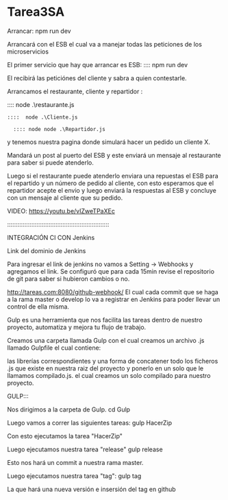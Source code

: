 # Tarea3SA

Arrancar:  npm run dev

Arrancará con el ESB el cual va a manejar todas las peticiones de los microservicios

El primer servicio que hay que arrancar es ESB:
  :::: npm run dev
  
  El recibirá las peticiónes del cliente y sabra a quien contestarle.
  
  
Arrancamos el restaurante, cliente y repartidor :

  :::: node .\restaurante.js
  
    ::::  node .\Cliente.js
    
      :::: node node .\Repartidor.js
      
      
 y tenemos nuestra pagina donde simulará hacer un pedido un cliente X.
 
 
 Mandará un post al puerto del ESB y este enviará un mensaje al restaurante para saber si puede atenderlo.
 
 
 Luego si el restaurante puede atenderlo enviara una repuestas el ESB para el repartido y un número de pedido al cliente,
 con esto esperamos que el repartidor acepte el envio y luego enviará la respuestas al ESB y concluye con un mensaje al cliente
 que su pedido.
 
 VIDEO: https://youtu.be/vIZweTPaXEc
 
 :::::::::::::::::::::::::::::::::::::::::::::::::::::::::::
 
 INTEGRACIÓN CI CON Jenkins
 
 Link del dominio de Jenkins
 
 Para ingresar el link de jenkins no vamos a Setting -> Webhooks y agregamos el link.
 Se configuró que para cada 15min revise el repositorio de git para saber si hubieron cambios o no.
 
 http://tareas.com:8080/github-webhook/ 
 El cual cada commit que se haga a la rama master o develop lo va a registrar en Jenkins para poder llevar un control de ella misma.

Gulp es una herramienta que nos facilita las tareas dentro de nuestro proyecto, automatiza y mejora tu flujo de trabajo.

Creamos una carpeta llamada Gulp con el cual creamos un archivo .js llamado Gulpfile el cual contiene:

  las librerías correspondientes y una forma de concatener todo los ficheros .js que existe en nuestra raiz del proyecto y ponerlo en un solo que le llamamos compilado.js. 
  el cual creamos un solo compilado para nuestro proyecto.

  GULP:::

  Nos dirigimos a la carpeta de Gulp.
    cd Gulp
  
  Luego vamos a correr las siguientes tareas:
      gulp HacerZip  

  Con esto ejecutamos la tarea "HacerZip"

  Luego ejecutamos nuestra tarea "release"
      gulp release

Esto nos hará un commit a nuestra rama master.

Luego ejecutamos nuestra tarea "tag":
      gulp tag

La que hará una nueva versión e insersión del tag en github